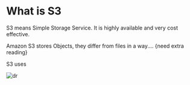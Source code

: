 # What is S3
S3 means Simple Storage Service. It is highly available and very cost effective.

Amazon S3 stores Objects, they differ from files in a way.... {need extra reading}

S3 uses

![dr](https://user-images.githubusercontent.com/98178943/152984302-4e43cb71-612d-4073-94c5-29db96fd854a.png)